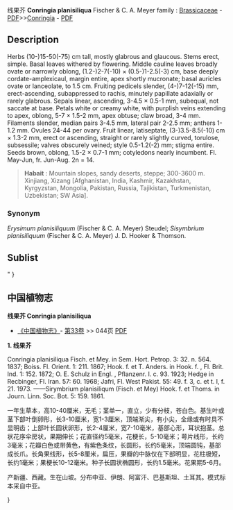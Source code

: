 线果芥 **Conringia planisiliqua** Fischer & C. A. Meyer
family : [Brassicaceae](http://www.iplant.cn/info/Brassicaceae?t=foc) - [PDF](http://www.iplant.cn/foc/pdf/Brassicaceae.pdf)>>[Conringia](http://www.iplant.cn/info/Conringia?t=foc) - [PDF](http://www.iplant.cn/foc/pdf/Conringia.pdf)

## Description

Herbs (10-)15-50(-75) cm tall, mostly glabrous and glaucous. Stems erect, simple. Basal leaves withered by flowering. Middle cauline leaves broadly ovate or narrowly oblong, (1.2-)2-7(-10) × (0.5-)1-2.5(-3) cm, base deeply cordate-amplexicaul, margin entire, apex shortly mucronate; basal auricles ovate or lanceolate, to 1.5 cm. Fruiting pedicels slender, (4-)7-12(-15) mm, erect-ascending, subappressed to rachis, minutely papillate adaxially or rarely glabrous. Sepals linear, ascending, 3-4.5 × 0.5-1 mm, subequal, not saccate at base. Petals white or creamy white, with purplish veins extending to apex, oblong, 5-7 × 1.5-2 mm, apex obtuse; claw broad, 3-4 mm. Filaments slender, median pairs 3-4.5 mm, lateral pair 2-2.5 mm; anthers 1-1.2 mm. Ovules 24-44 per ovary. Fruit linear, latiseptate, (3-)3.5-8.5(-10) cm × 1.3-2 mm, erect or ascending, straight or rarely slightly curved, torulose, subsessile; valves obscurely veined; style 0.5-1.2(-2) mm; stigma entire. Seeds brown, oblong, 1.5-2 × 0.7-1 mm; cotyledons nearly incumbent. Fl. May-Jun, fr. Jun-Aug. 2n = 14.


> **Habait** : 
> Mountain slopes, sandy deserts, steppe; 300-3600 m. Xinjiang, Xizang [Afghanistan, India, Kashmir, Kazakhstan, Kyrgyzstan, Mongolia, Pakistan, Russia, Tajikistan, Turkmenistan, Uzbekistan; SW Asia].

### Synonym
*Erysimum planisiliquum* (Fischer & C. A. Meyer) Steudel; *Sisymbrium planisiliquum* (Fischer & C. A. Meyer) J. D. Hooker & Thomson.


## Sublist
"
}
## 中国植物志

**线果芥 Conringia planisiliqua**

* [《中国植物志》](http://www.iplant.cn/frps)- [第33卷](http://www.iplant.cn/frps/vol/33) >> 044页 [PDF](http://www.iplant.cn/frps/pdf/33/044.PDF)


**1. 线果芥**

Conringia planisiliqua Fisch. et Mey. in Sem. Hort. Petrop. 3: 32. n. 564. 1837; Boiss. Fl. Orient. 1: 211. 1867; Hook. f. et T. Anders. in Hook. f. , Fl. Brit. Ind. 1: 152. 1872; O. E. Schulz in Engl. , Pflanzenr. l. c. 93. 1923; Hedge in Recbinger, Fl. Iran. 57: 60. 1968; Jafri, Fl. West Pakist. 55: 49. f. 3, c. et t. l, f. 21. 1973. ——Sirymbrium planisiliqum (Fisch. et Mey) Hook. f. et Thoms. in Journ. Linn. Soc. Bot. 5: 159. 1861.

一年生草本，高10-40厘米，无毛；茎单一，直立，少有分枝，苍白色。基生叶或茎下部叶倒卵形，长3-10厘米，宽1-3厘米，顶端渐尖，有小尖，全缘或有时具不显明齿；上部叶长圆状卵形，长2-4厘米，宽7-10毫米，基部心形，耳状抱茎。总状花序伞房状，果期伸长；花直径约5毫米，花梗长，5-10毫米；萼片线形，长约3毫米；花瓣白色或带黄色，有紫色条纹，长圆形，长约5毫米，顶端圆钝，基部成长爪。长角果线形，长5-8厘米，扁压，果瓣的中脉仅在下部明显，花柱极短，长约1毫米；果梗长10-12毫米。种子长圆状椭圆形，长约1.5毫米。花果期5-6月。

产新疆、西藏。生在山坡。分布中亚、伊朗、阿富汗、巴基斯坦、土耳其。模式标本采自中亚。

}